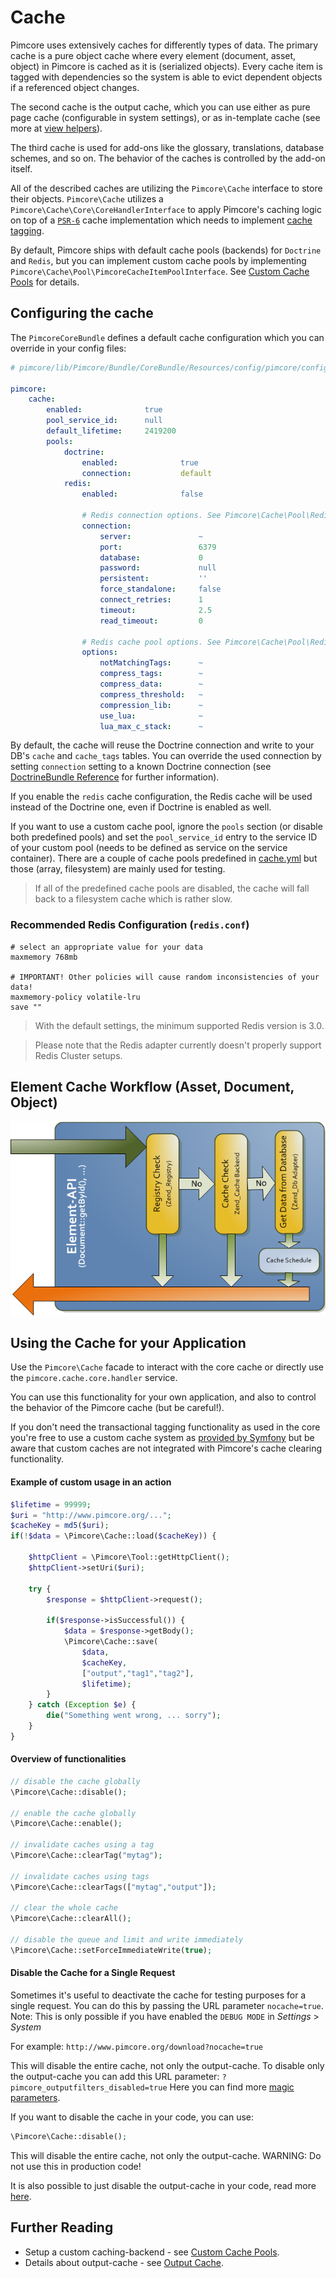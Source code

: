 # Cache

Pimcore uses extensively caches for differently types of data. The primary cache is a pure object 
cache where every element (document, asset, object) in Pimcore is cached as it is (serialized objects). 
Every cache item is tagged with dependencies so the system is able to evict dependent objects if 
a referenced object changes.

The second cache is the output cache, which you can use either as pure page cache (configurable 
in system settings), or as in-template cache (see more at [view helpers](../../02_MVC/02_Template/02_Templating_Helpers/README.md)).

The third cache is used for add-ons like the glossary, translations, database schemes, and so on. 
The behavior of the caches is controlled by the add-on itself.

All of the described caches are utilizing the `Pimcore\Cache` interface to store their objects. `Pimcore\Cache` utilizes
a `Pimcore\Cache\Core\CoreHandlerInterface` to apply Pimcore's caching logic on top of a [`PSR-6`](http://www.php-fig.org/psr/psr-6/)
cache implementation which needs to implement [cache tagging](https://github.com/php-cache/tag-interop).

By default, Pimcore ships with default cache pools (backends) for `Doctrine` and `Redis`, but you can implement custom
cache pools by implementing `Pimcore\Cache\Pool\PimcoreCacheItemPoolInterface`. See [Custom Cache Pools](./01_Custom_Cache_Pools.md)
for details.

## Configuring the cache

The `PimcoreCoreBundle` defines a default cache configuration which you can override in your config files:

```yaml
# pimcore/lib/Pimcore/Bundle/CoreBundle/Resources/config/pimcore/config.yml

pimcore:
    cache:
        enabled:              true
        pool_service_id:      null
        default_lifetime:     2419200
        pools:
            doctrine:
                enabled:              true
                connection:           default
            redis:
                enabled:              false

                # Redis connection options. See Pimcore\Cache\Pool\Redis\ConnectionFactory
                connection:
                    server:               ~
                    port:                 6379
                    database:             0
                    password:             null
                    persistent:           ''
                    force_standalone:     false
                    connect_retries:      1
                    timeout:              2.5
                    read_timeout:         0

                # Redis cache pool options. See Pimcore\Cache\Pool\Redis
                options:
                    notMatchingTags:      ~
                    compress_tags:        ~
                    compress_data:        ~
                    compress_threshold:   ~
                    compression_lib:      ~
                    use_lua:              ~
                    lua_max_c_stack:      ~
```

By default, the cache will reuse the Doctrine connection and write to your DB's `cache` and `cache_tags` tables. You can override
the used connection by setting `connection` setting to a known Doctrine connection (see
[DoctrineBundle Reference](http://symfony.com/doc/3.4/reference/configuration/doctrine.html#doctrine-dbal-configuration)
for further information).
 
If you enable the `redis` cache configuration, the Redis cache will be used instead of the Doctrine one, even if Doctrine
is enabled as well. 

If you want to use a custom cache pool, ignore the `pools` section (or disable both predefined pools) and set the `pool_service_id`
entry to the service ID of your custom pool (needs to be defined as service on the service container). There are a couple
of cache pools predefined in [cache.yml](https://github.com/pimcore/pimcore/blob/master/pimcore/lib/Pimcore/Bundle/CoreBundle/Resources/config/cache.yml)
but those (array, filesystem) are mainly used for testing. 

> If all of the predefined cache pools are disabled, the cache will fall back to a filesystem cache which is rather slow.


### Recommended Redis Configuration (`redis.conf`)
```
# select an appropriate value for your data
maxmemory 768mb
                   
# IMPORTANT! Other policies will cause random inconsistencies of your data!
maxmemory-policy volatile-lru   
save ""
```

> With the default settings, the minimum supported Redis version is 3.0.

> Please note that the Redis adapter currently doesn't properly support Redis Cluster setups.


## Element Cache Workflow (Asset, Document, Object)

![Element Cache Workflow](../../img/pimcore-cache.png)


## Using the Cache for your Application

Use the `Pimcore\Cache` facade to interact with the core cache or directly use the `pimcore.cache.core.handler` service.

You can use this functionality for your own application, and also to control the behavior of the Pimcore cache (but be
careful!).

If you don't need the transactional tagging functionality as used in the core you're free to use a custom cache system as
[provided by Symfony](http://symfony.com/blog/new-in-symfony-3-1-cache-component) but be aware that custom caches are not 
integrated with Pimcore's cache clearing functionality.
 
#### Example of custom usage in an action
```php 
$lifetime = 99999;
$uri = "http://www.pimcore.org/...";
$cacheKey = md5($uri);
if(!$data = \Pimcore\Cache::load($cacheKey)) {
 
    $httpClient = \Pimcore\Tool::getHttpClient();
    $httpClient->setUri($uri);
 
    try {
        $response = $httpClient->request();
 
        if($response->isSuccessful()) {
            $data = $response->getBody();
            \Pimcore\Cache::save(
                $data,
                $cacheKey,
                ["output","tag1","tag2"],
                $lifetime);
        }
    } catch (Exception $e) {
        die("Something went wrong, ... sorry");
    }
}
```

#### Overview of functionalities
```php 
// disable the cache globally
\Pimcore\Cache::disable();
 
// enable the cache globally
\Pimcore\Cache::enable();
 
// invalidate caches using a tag
\Pimcore\Cache::clearTag("mytag");
 
// invalidate caches using tags
\Pimcore\Cache::clearTags(["mytag","output"]);
 
// clear the whole cache
\Pimcore\Cache::clearAll();
 
// disable the queue and limit and write immediately
\Pimcore\Cache::setForceImmediateWrite(true);
```

#### Disable the Cache for a Single Request
Sometimes it's useful to deactivate the cache for testing purposes for a single request. You 
can do this by passing the URL parameter `nocache=true`. Note: This is only possible if you have 
enabled the `DEBUG MODE` in *Settings* > *System*

For example: `http://www.pimcore.org/download?nocache=true` 

This will disable the entire cache, not only the output-cache. To disable only the output-cache 
you can add this URL parameter: `?pimcore_outputfilters_disabled=true`
Here you can find more [magic parameters](../15_Magic_Parameters.md).


If you want to disable the cache in your code, you can use: 
```php
\Pimcore\Cache::disable();
```

This will disable the entire cache, not only the output-cache. WARNING: Do not use this in production code!

It is also possible to just disable the output-cache in your code, read more [here](./03_Full_Page_Cache.md).


## Further Reading

* Setup a custom caching-backend - see [Custom Cache Pools](./01_Custom_Cache_Pools.md).
* Details about output-cache - see [Output Cache](./03_Full_Page_Cache.md).
